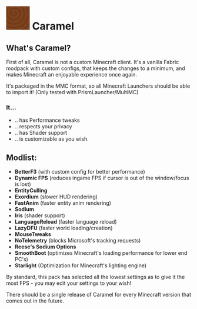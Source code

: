 # ![Caramel-Icon](https://github.com/raphipod/Caramel/blob/master/icon.png) **Caramel**

## **What's Caramel?**

First of all, Caramel is not a custom Minecraft client. It's a vanilla Fabric modpack with custom configs, 
that keeps the changes to a minimum, and makes Minecraft an enjoyable experience once again.

It's packaged in the MMC format, so all Minecraft Launchers should be able to import it!
(Only tested with PrismLauncher/MultiMC)

### It...

- .. has Performance tweaks
- .. respects your privacy
- .. has Shader support
- .. is customizable as you wish.

## Modlist:

- **BetterF3** (with custom config for better performance)
- **Dynamic FPS** (reduces ingame FPS if cursor is out of the window/focus is lost)
- **EntityCulling**
- **Exordium** (slower HUD rendering)
- **FastAnim** (faster entity anim rendering)
- **Sodium**
- **Iris** (shader support)
- **LanguageReload** (faster language reload)
- **LazyDFU** (faster world loading/creation)
- **MouseTweaks**
- **NoTelemetry** (blocks Microsoft's tracking requests)
- **Reese's Sodium Options**
- **SmoothBoot** (optimizes Minecraft's loading performance for lower end PC's)
- **Starlight** (Optimization for Minecraft's lighting engine)

By standard, this pack has selected all the lowest settings as to give it the most FPS - you may edit your
settings to your wish!

There should be a single release of Caramel for every Minecraft version that comes out in the future.
